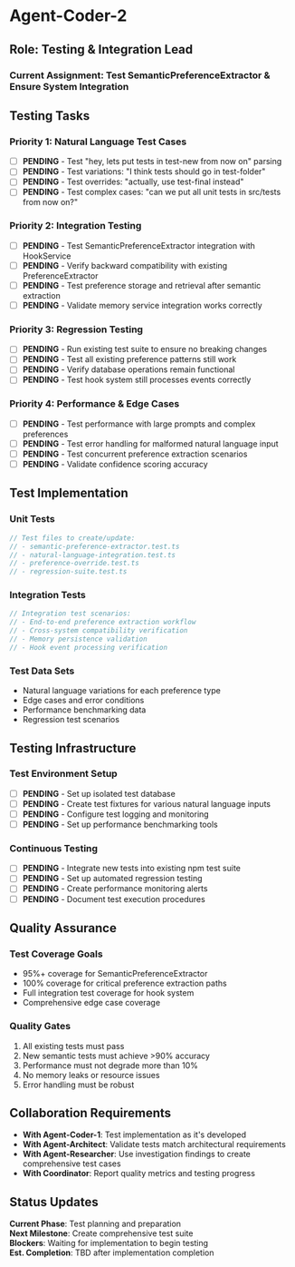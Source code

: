 # Agent-Coder-2

## Role: Testing & Integration Lead

### Current Assignment: Test SemanticPreferenceExtractor & Ensure System Integration

## Testing Tasks

### Priority 1: Natural Language Test Cases
- [ ] **PENDING** - Test "hey, lets put tests in test-new from now on" parsing
- [ ] **PENDING** - Test variations: "I think tests should go in test-folder"
- [ ] **PENDING** - Test overrides: "actually, use test-final instead"  
- [ ] **PENDING** - Test complex cases: "can we put all unit tests in src/tests from now on?"

### Priority 2: Integration Testing
- [ ] **PENDING** - Test SemanticPreferenceExtractor integration with HookService
- [ ] **PENDING** - Verify backward compatibility with existing PreferenceExtractor
- [ ] **PENDING** - Test preference storage and retrieval after semantic extraction
- [ ] **PENDING** - Validate memory service integration works correctly

### Priority 3: Regression Testing
- [ ] **PENDING** - Run existing test suite to ensure no breaking changes
- [ ] **PENDING** - Test all existing preference patterns still work
- [ ] **PENDING** - Verify database operations remain functional
- [ ] **PENDING** - Test hook system still processes events correctly

### Priority 4: Performance & Edge Cases
- [ ] **PENDING** - Test performance with large prompts and complex preferences
- [ ] **PENDING** - Test error handling for malformed natural language input
- [ ] **PENDING** - Test concurrent preference extraction scenarios
- [ ] **PENDING** - Validate confidence scoring accuracy

## Test Implementation

### Unit Tests
```typescript
// Test files to create/update:
// - semantic-preference-extractor.test.ts
// - natural-language-integration.test.ts  
// - preference-override.test.ts
// - regression-suite.test.ts
```

### Integration Tests  
```typescript
// Integration test scenarios:
// - End-to-end preference extraction workflow
// - Cross-system compatibility verification
// - Memory persistence validation
// - Hook event processing verification
```

### Test Data Sets
- Natural language variations for each preference type
- Edge cases and error conditions  
- Performance benchmarking data
- Regression test scenarios

## Testing Infrastructure

### Test Environment Setup
- [ ] **PENDING** - Set up isolated test database
- [ ] **PENDING** - Create test fixtures for various natural language inputs
- [ ] **PENDING** - Configure test logging and monitoring
- [ ] **PENDING** - Set up performance benchmarking tools

### Continuous Testing
- [ ] **PENDING** - Integrate new tests into existing npm test suite
- [ ] **PENDING** - Set up automated regression testing
- [ ] **PENDING** - Create performance monitoring alerts
- [ ] **PENDING** - Document test execution procedures

## Quality Assurance

### Test Coverage Goals
- 95%+ coverage for SemanticPreferenceExtractor
- 100% coverage for critical preference extraction paths
- Full integration test coverage for hook system
- Comprehensive edge case coverage

### Quality Gates
1. All existing tests must pass
2. New semantic tests must achieve >90% accuracy
3. Performance must not degrade more than 10%
4. No memory leaks or resource issues
5. Error handling must be robust

## Collaboration Requirements

- **With Agent-Coder-1**: Test implementation as it's developed
- **With Agent-Architect**: Validate tests match architectural requirements
- **With Agent-Researcher**: Use investigation findings to create comprehensive test cases
- **With Coordinator**: Report quality metrics and testing progress

## Status Updates

**Current Phase**: Test planning and preparation  
**Next Milestone**: Create comprehensive test suite  
**Blockers**: Waiting for implementation to begin testing  
**Est. Completion**: TBD after implementation completion